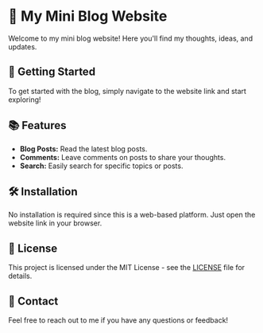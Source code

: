 # 📝 My Mini Blog Website

Welcome to my mini blog website! Here you'll find my thoughts, ideas, and updates.

## 🚀 Getting Started

To get started with the blog, simply navigate to the website link and start exploring!

## 📚 Features

- **Blog Posts:** Read the latest blog posts.
- **Comments:** Leave comments on posts to share your thoughts.
- **Search:** Easily search for specific topics or posts.

## 🛠️ Installation

No installation is required since this is a web-based platform. Just open the website link in your browser.

## 📄 License

This project is licensed under the MIT License - see the [LICENSE](LICENSE) file for details.

## 📧 Contact

Feel free to reach out to me if you have any questions or feedback!
